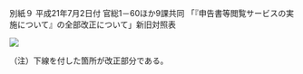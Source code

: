 別紙９ 平成21年7月2日付 官総1－60ほか9課共同 「『申告書等閲覧サービスの実施について』の全部改正について」新旧対照表

![](https://www.nta.go.jp/tmp/6f9092ec-0eda-4cb2-90e3-61c1f61cd6d6/images/dcdbeffce5261d63ed99af042877b0202e08fc49096c3080965fee9f7e031ce3.jpg)

（注）下線を付した箇所が改正部分である。